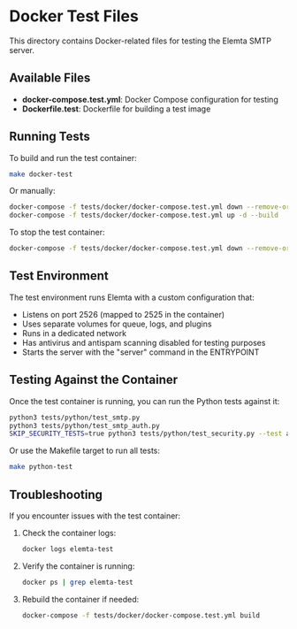 # Docker Test Files

This directory contains Docker-related files for testing the Elemta SMTP server.

## Available Files

- **docker-compose.test.yml**: Docker Compose configuration for testing
- **Dockerfile.test**: Dockerfile for building a test image

## Running Tests

To build and run the test container:

```bash
make docker-test
```

Or manually:

```bash
docker-compose -f tests/docker/docker-compose.test.yml down --remove-orphans
docker-compose -f tests/docker/docker-compose.test.yml up -d --build
```

To stop the test container:

```bash
docker-compose -f tests/docker/docker-compose.test.yml down --remove-orphans
```

## Test Environment

The test environment runs Elemta with a custom configuration that:

- Listens on port 2526 (mapped to 2525 in the container)
- Uses separate volumes for queue, logs, and plugins
- Runs in a dedicated network
- Has antivirus and antispam scanning disabled for testing purposes
- Starts the server with the "server" command in the ENTRYPOINT

## Testing Against the Container

Once the test container is running, you can run the Python tests against it:

```bash
python3 tests/python/test_smtp.py
python3 tests/python/test_smtp_auth.py
SKIP_SECURITY_TESTS=true python3 tests/python/test_security.py --test all
```

Or use the Makefile target to run all tests:

```bash
make python-test
```

## Troubleshooting

If you encounter issues with the test container:

1. Check the container logs:
   ```bash
   docker logs elemta-test
   ```

2. Verify the container is running:
   ```bash
   docker ps | grep elemta-test
   ```

3. Rebuild the container if needed:
   ```bash
   docker-compose -f tests/docker/docker-compose.test.yml build
   ``` 